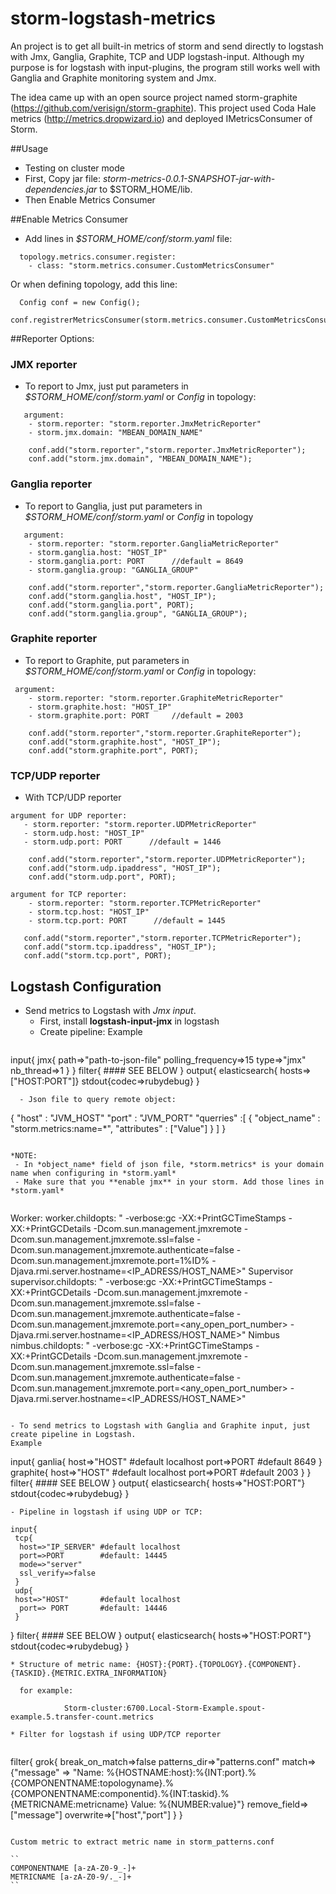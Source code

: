 # storm-logstash-metrics

An project is to get all built-in metrics of storm and send directly to logstash with Jmx, Ganglia, Graphite, TCP and UDP logstash-input.
Although my purpose is for logstash with input-plugins, the program still works well with Ganglia and Graphite monitoring system and Jmx.

The idea came up with an open source project named storm-graphite (https://github.com/verisign/storm-graphite).
This project used Coda Hale metrics (http://metrics.dropwizard.io) and deployed IMetricsConsumer of Storm.

##Usage
- Testing on cluster mode
- First, Copy jar file: *storm-metrics-0.0.1-SNAPSHOT-jar-with-dependencies.jar* to $STORM_HOME/lib.
- Then Enable Metrics Consumer <SEE BELOW>

##Enable Metrics Consumer
- Add lines in *$STORM_HOME/conf/storm.yaml* file:
```
  topology.metrics.consumer.register:
    - class: "storm.metrics.consumer.CustomMetricsConsumer"
  ```
  Or when defining topology, add this line:
  ```
  	Config conf = new Config();
  	conf.registrerMetricsConsumer(storm.metrics.consumer.CustomMetricsConsumer.class);
  ```

##Reporter Options:

### JMX reporter
- To report to Jmx, just put parameters in *$STORM_HOME/conf/storm.yaml* or *Config* in topology:
```  
   argument:
    - storm.reporter: "storm.reporter.JmxMetricReporter"
    - storm.jmx.domain: "MBEAN_DOMAIN_NAME"
```
```
	conf.add("storm.reporter","storm.reporter.JmxMetricReporter");
	conf.add("storm.jmx.domain", "MBEAN_DOMAIN_NAME");
```

### Ganglia reporter
- To report to Ganglia, just put parameters in *$STORM_HOME/conf/storm.yaml* or *Config* in topology
```
   argument:
    - storm.reporter: "storm.reporter.GangliaMetricReporter"
    - storm.ganglia.host: "HOST_IP"
    - storm.ganglia.port: PORT 		//default = 8649
    - storm.ganglia.group: "GANGLIA_GROUP"
```
```
	conf.add("storm.reporter","storm.reporter.GangliaMetricReporter");
	conf.add("storm.ganglia.host", "HOST_IP");
	conf.add("storm.ganglia.port", PORT);
	conf.add("storm.ganglia.group", "GANGLIA_GROUP");
```

### Graphite reporter
- To report to Graphite, put parameters in *$STORM_HOME/conf/storm.yaml* or *Config* in topology:
```
 argument:
	- storm.reporter: "storm.reporter.GraphiteMetricReporter"
	- storm.graphite.host: "HOST_IP"
	- storm.graphite.port: PORT		//default = 2003
```	
```
	conf.add("storm.reporter","storm.reporter.GraphiteReporter");
	conf.add("storm.graphite.host", "HOST_IP");
	conf.add("storm.graphite.port", PORT);
```

### TCP/UDP reporter 
 - With TCP/UDP reporter

 ```
 argument for UDP reporter:
	- storm.reporter: "storm.reporter.UDPMetricReporter"
	- storm.udp.host: "HOST_IP"
	- storm.udp.port: PORT		//default = 1446
```	
```
	conf.add("storm.reporter","storm.reporter.UDPMetricReporter");
	conf.add("storm.udp.ipaddress", "HOST_IP");
	conf.add("storm.udp.port", PORT);
```
```
argument for TCP reporter:
	- storm.reporter: "storm.reporter.TCPMetricReporter"
	- storm.tcp.host: "HOST_IP"
	- storm.tcp.port: PORT		//default = 1445
```
 ```
	conf.add("storm.reporter","storm.reporter.TCPMetricReporter");
	conf.add("storm.tcp.ipaddress", "HOST_IP");
	conf.add("storm.tcp.port", PORT);
```

## Logstash Configuration
- Send metrics to Logstash with *Jmx input*.
   - First, install **logstash-input-jmx** in logstash
   - Create pipeline: Example
  ```
 input{
   jmx{
       path=>"path-to-json-file"
       polling_frequency=>15
       type=>"jmx"
       nb_thread=>1
   }
}
filter{  #### SEE BELOW }
output{
   elasticsearch{ hosts=>["HOST:PORT"]}
   stdout{codec=>rubydebug}
}
 ```
   - Json file to query remote object:
  ```
  {
  "host" : "JVM_HOST"
  "port" : "JVM_PORT"
  "querries" :[
    {
      "object_name" : "storm.metrics:name=*",
      "attributes" : ["Value"]
    } ]
}
  ```

*NOTE: 
   - In *object_name* field of json file, *storm.metrics* is your domain name when configuring in *storm.yaml*
   - Make sure that you **enable jmx** in your storm. Add those lines in *storm.yaml*
   
   ```
   Worker:
 worker.childopts: " -verbose:gc -XX:+PrintGCTimeStamps -XX:+PrintGCDetails -Dcom.sun.management.jmxremote -Dcom.sun.management.jmxremote.ssl=false -Dcom.sun.management.jmxremote.authenticate=false -Dcom.sun.management.jmxremote.port=1%ID%  -Djava.rmi.server.hostname=<IP_ADRESS/HOST_NAME>"
   Supervisor
supervisor.childopts: " -verbose:gc -XX:+PrintGCTimeStamps -XX:+PrintGCDetails -Dcom.sun.management.jmxremote -Dcom.sun.management.jmxremote.ssl=false -Dcom.sun.management.jmxremote.authenticate=false -Dcom.sun.management.jmxremote.port=<any_open_port_number> -Djava.rmi.server.hostname=<IP_ADRESS/HOST_NAME>"
   Nimbus
 nimbus.childopts: " -verbose:gc -XX:+PrintGCTimeStamps -XX:+PrintGCDetails -Dcom.sun.management.jmxremote -Dcom.sun.management.jmxremote.ssl=false -Dcom.sun.management.jmxremote.authenticate=false -Dcom.sun.management.jmxremote.port=<any_open_port_number> -Djava.rmi.server.hostname=<IP_ADRESS/HOST_NAME>"
   ```

- To send metrics to Logstash with Ganglia and Graphite input, just create pipeline in Logstash.
  Example
```
 input{
   ganlia{
       host=>"HOST" #default localhost
       port=>PORT	#default 8649
   }
   graphite{
   	   host=>"HOST" #default localhost
   	   port=>PORT	#default 2003
   }
}
filter{  #### SEE BELOW }
output{
   elasticsearch{ hosts=>"HOST:PORT"}
   stdout{codec=>rubydebug}
}
 ```
- Pipeline in logstash if using UDP or TCP:
```
	input{
	 tcp{
	  host=>"IP_SERVER" #default localhost
	  port=>PORT		#default: 14445
	  mode=>"server"
	  ssl_verify=>false
	 }
	 udp{
 	 host=>"HOST"       #default localhost
      port=> PORT		#default: 14446
     }
   }
   filter{  #### SEE BELOW }
	output{
	elasticsearch{ hosts=>"HOST:PORT"}
	 stdout{codec=>rubydebug}
	}
```
* Structure of metric name: {HOST}:{PORT}.{TOPOLOGY}.{COMPONENT}.{TASKID}.{METRIC.EXTRA_INFORMATION}

  for example:
  
  			Storm-cluster:6700.Local-Storm-Example.spout-example.5.transfer-count.metrics
  			
* Filter for logstash if using UDP/TCP reporter
  
```
filter{
 grok{
  break_on_match=>false
  patterns_dir=>"patterns.conf"
  match=>{"message" => "Name: %{HOSTNAME:host}:%{INT:port}.%{COMPONENTNAME:topologyname}.%{COMPONENTNAME:componentid}.%{INT:taskid}.%{METRICNAME:metricname} Value: %{NUMBER:value}"}
  remove_field=>["message"]
  overwrite=>["host","port"]
 }
}
```

Custom metric to extract metric name in storm_patterns.conf

``
COMPONENTNAME [a-zA-Z0-9_-]+
METRICNAME [a-zA-Z0-9/._-]+
``
